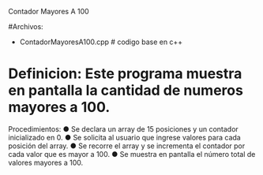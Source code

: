 Contador Mayores A 100

#Archivos:

- ContadorMayoresA100.cpp # codigo base en c++

# Definicion: Este programa muestra en pantalla la cantidad de numeros mayores a 100.

Procedimientos:
● Se declara un array de 15 posiciones y un contador inicializado en 0.
● Se solicita al usuario que ingrese valores para cada posición del array.
● Se recorre el array y se incrementa el contador por cada valor que es mayor a 100.
● Se muestra en pantalla el número total de valores mayores a 100.
